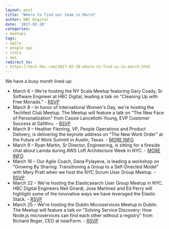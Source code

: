```yaml
---
layout: post
title: "Where to find our team in March"
author: HBC Digital
date: '2017-02-28'
categories: 
- meetups
tags:
- agile
- people ops
- scala
- aws
redirect_to:
- https://tech.hbc.com/2017-02-28-where-to-find-us-in-march.html
---
```


We have a busy month lined up: 

* March 6 – We're hosting the NY Scala Meetup featuring Gary Coady, Sr Software Engineer at HBC Digital, leading a talk on "Cleaning Up with Free Monads." - [RSVP](https://www.meetup.com/New-York-Scala-University/events/237930122/)
* March 8 – In honor of International Women's Day, we're hosting the Techfest Club Meetup. The Meetup will feature a talk on "The New Face of Personalization" from Cassie Lancellotti-Young, EVP Customer Success at Sailthru. - [RSVP](https://www.meetup.com/Techfest-Club/events/237757488/)
* March 9 – Heather Fleming, VP, People Operations and Product Delivery, is delivering the keynote address on "The New Work Order" at the Future of Work Summit in Austin, Texas. - [MORE INFO](http://www.futureofworksummit.org/)
* March 9 – Ryan Martin, Sr Director, Engineering, is sitting for a fireside chat about Lamda during AWS Loft Architecture Week in NYC. - [MORE INFO](https://www.eiseverywhere.com/ereg/index.php?eventid=233226&mkt_tok=eyJpIjoiWldRME5EYzRZak13TnpkayIsInQiOiJObFAyTldxSVJQVEV2VDdTbTBNZytHZ2lJNlh1cTZ5RVhUXC9HVmlyeGl1RU9tQ3lpVWpyTW1Rem9IOXZ3ZGJFQUZhaUNSYnFPY0dlT0EwcmkreDRONkQ1ZmtGV0JUQUJWNzdCRmdCZGg2YzhHdkkyTlJwaGpocmNaVnBrWG5mUGoifQ%3D%3D)
* March 16 – Our Agile Coach, Dana Pylayeva, is leading a workshop on "Growing By Sharing: Transitioning a Group to a Self-Directed Model" with Mary Pratt when we host the NYC Scrum User Group Meetup. - [RSVP](https://www.meetup.com/NYC-Scrum-User-Group/events/232541173/)
* March 22 – We're hosting the Elasticsearch User Group Meetup in NYC. HBC Digital Engineers Neil Girardi, Jose Martinez and Ed Perry will highlight some of the innovative ways we have leveraged the Elastic Stack. - [RSVP](https://www.meetup.com/New-York-City-Elastic-Fantastics/events/238413666/)
* March 25 – We're hosting the Dublin Microservices Meetup in Dublin. The Meetup will feature a talk on "Solving Service Discovery: How Node.js microservices can find each other without a registry" from Richard Roger, CEO at nearForm. - [RSVP](https://www.meetup.com/Dublin-Microservices-User-Group/events/238468542/)
